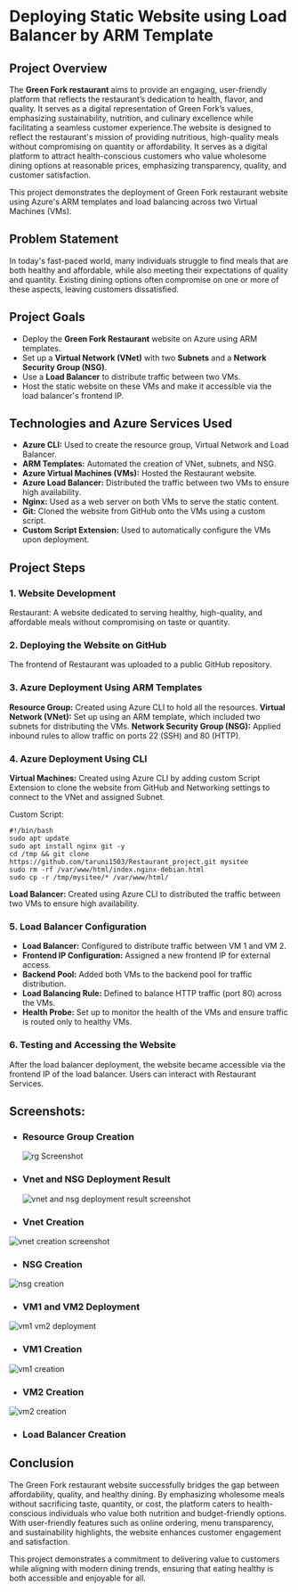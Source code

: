 # **Deploying Static Website using Load Balancer by ARM Template**
## **Project Overview**
The **Green Fork restaurant** aims to provide an engaging, user-friendly platform that reflects the restaurant’s dedication to health, flavor, and quality. It serves as a digital representation of Green Fork’s values, emphasizing sustainability, nutrition, and culinary excellence while facilitating a seamless customer experience.The  website is designed to reflect the restaurant's mission of providing nutritious, high-quality meals without compromising on quantity or affordability. It serves as a digital platform to attract health-conscious customers who value wholesome dining options at reasonable prices, emphasizing transparency, quality, and customer satisfaction.

This project demonstrates the deployment of Green Fork restaurant website using Azure's ARM templates and load balancing across two Virtual Machines (VMs). 

## **Problem Statement**
In today's fast-paced world, many individuals struggle to find meals that are both healthy and affordable, while also meeting their expectations of quality and quantity. Existing dining options often compromise on one or more of these aspects, leaving customers dissatisfied.

## **Project Goals**
* Deploy the **Green Fork Restaurant** website on Azure using ARM templates.
* Set up a **Virtual Network (VNet)** with two **Subnets** and a **Network Security Group (NSG)**.
* Use a **Load Balancer** to distribute traffic between two VMs.
* Host the static website on these VMs and make it accessible via the load balancer's frontend IP.

## **Technologies and Azure Services Used**
* **Azure CLI:** Used to create the resource group, Virtual Network and Load Balancer.
* **ARM Templates:** Automated the creation of VNet, subnets, and NSG.
* **Azure Virtual Machines (VMs):** Hosted the Restaurant website.
* **Azure Load Balancer:** Distributed the traffic between two VMs to ensure high availability.
* **Nginx:** Used as a web server on both VMs to serve the static content.
* **Git:** Cloned the website from GitHub onto the VMs using a custom script.
* **Custom Script Extension:** Used to automatically configure the VMs upon deployment.

## **Project Steps**

### **1. Website Development**
Restaurant: A website dedicated to serving healthy, high-quality, and affordable meals without compromising on taste or quantity. 

### **2. Deploying the Website on GitHub**
The frontend of Restaurant was uploaded to a public GitHub repository.

### **3. Azure Deployment Using ARM Templates**
**Resource Group:** Created using Azure CLI to hold all the resources.
**Virtual Network (VNet):** Set up using an ARM template, which included two subnets for distributing the VMs.
**Network Security Group (NSG):** Applied inbound rules to allow traffic on ports 22 (SSH) and 80 (HTTP).

### **4. Azure Deployment Using CLI**
**Virtual Machines:** Created using Azure CLI by adding custom Script Extension to clone the website from GitHub and Networking settings to connect to the VNet and assigned Subnet.

Custom Script:
```
#!/bin/bash
sudo apt update
sudo apt install nginx git -y
cd /tmp && git clone https://github.com/taruni1503/Restaurant_project.git mysitee
sudo rm -rf /var/www/html/index.nginx-debian.html
sudo cp -r /tmp/mysitee/* /var/www/html/
```
**Load Balancer:** Created using Azure CLI to distributed the traffic between two VMs to ensure high availability.

### **5. Load Balancer Configuration**
* **Load Balancer:** Configured to distribute traffic between VM 1 and VM 2.
* **Frontend IP Configuration:** Assigned a new frontend IP for external access.
* **Backend Pool:** Added both VMs to the backend pool for traffic distribution.
* **Load Balancing Rule:** Defined to balance HTTP traffic (port 80) across the VMs.
* **Health Probe:** Set up to monitor the health of the VMs and ensure traffic is routed only to healthy VMs.

### **6. Testing and Accessing the Website**
After the load balancer deployment, the website became accessible via the frontend IP of the load balancer. Users can interact with Restaurant Services.

## **Screenshots:**

* ### **Resource Group Creation**
  ![rg Screenshot](https://github.com/user-attachments/assets/c1d33421-7017-41ad-b481-1a033a06cff5)

* ### **Vnet and NSG Deployment Result**
  ![vnet and nsg deployment result screenshot](https://github.com/user-attachments/assets/21ed9cf7-e513-4637-aeb8-0987af7c00a8)

* ### **Vnet Creation**
![vnet creation screenshot](https://github.com/user-attachments/assets/e784ea8e-e028-45ec-8197-bf2946412302)

* ### **NSG Creation**
![nsg creation](https://github.com/user-attachments/assets/a4284dac-2021-4d74-99d1-c9e100a724f7)

* ### **VM1 and VM2 Deployment**
![vm1 vm2 deployment](https://github.com/user-attachments/assets/3f452d08-b1cb-466b-993f-e24b2c958afa)

* ### **VM1 Creation**
![vm1 creation](https://github.com/user-attachments/assets/c233bded-930b-4070-bb65-03ea759e5f89)

* ### **VM2 Creation**
![vm2 creation](https://github.com/user-attachments/assets/195c871b-b4b6-4371-8ee4-6f58791aaed5)

* ### **Load Balancer Creation**



  



## **Conclusion**
The Green Fork restaurant website successfully bridges the gap between affordability, quality, and healthy dining. By emphasizing wholesome meals without sacrificing taste, quantity, or cost, the platform caters to health-conscious individuals who value both nutrition and budget-friendly options. With user-friendly features such as online ordering, menu transparency, and sustainability highlights, the website enhances customer engagement and satisfaction.  

This project demonstrates a commitment to delivering value to customers while aligning with modern dining trends, ensuring that eating healthy is both accessible and enjoyable for all.














